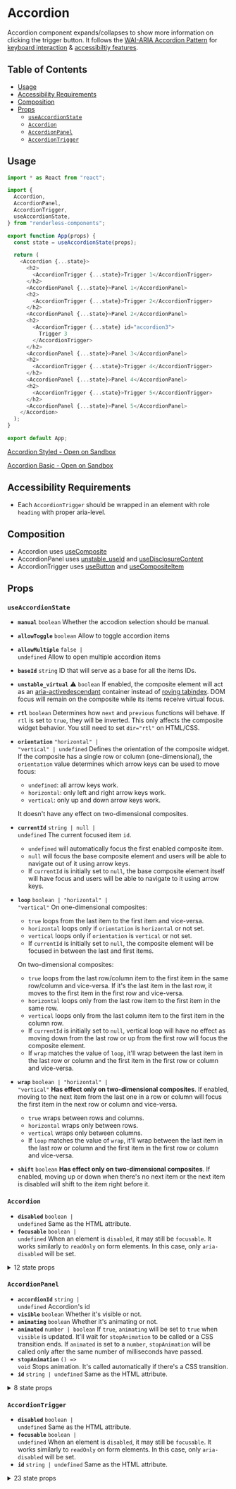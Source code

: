 # Accordion

Accordion component expands/collapses to show more information on clicking the
trigger button. It follows the
[WAI-ARIA Accordion Pattern](https://www.w3.org/TR/wai-aria-practices-1.2/#accordion)
for
[keyboard interaction](https://www.w3.org/TR/wai-aria-practices-1.2/#keyboard-interaction)
&
[accessibiltiy features](https://www.w3.org/TR/wai-aria-practices-1.2/#wai-aria-roles-states-and-properties).

## Table of Contents

- [Usage](#usage)
- [Accessibility Requirements](#accessibility-requirements)
- [Composition](#composition)
- [Props](#props)
  - [`useAccordionState`](#useaccordionstate)
  - [`Accordion`](#accordion)
  - [`AccordionPanel`](#accordionpanel)
  - [`AccordionTrigger`](#accordiontrigger)

## Usage

```js
import * as React from "react";

import {
  Accordion,
  AccordionPanel,
  AccordionTrigger,
  useAccordionState,
} from "renderless-components";

export function App(props) {
  const state = useAccordionState(props);

  return (
    <Accordion {...state}>
      <h2>
        <AccordionTrigger {...state}>Trigger 1</AccordionTrigger>
      </h2>
      <AccordionPanel {...state}>Panel 1</AccordionPanel>
      <h2>
        <AccordionTrigger {...state}>Trigger 2</AccordionTrigger>
      </h2>
      <AccordionPanel {...state}>Panel 2</AccordionPanel>
      <h2>
        <AccordionTrigger {...state} id="accordion3">
          Trigger 3
        </AccordionTrigger>
      </h2>
      <AccordionPanel {...state}>Panel 3</AccordionPanel>
      <h2>
        <AccordionTrigger {...state}>Trigger 4</AccordionTrigger>
      </h2>
      <AccordionPanel {...state}>Panel 4</AccordionPanel>
      <h2>
        <AccordionTrigger {...state}>Trigger 5</AccordionTrigger>
      </h2>
      <AccordionPanel {...state}>Panel 5</AccordionPanel>
    </Accordion>
  );
}

export default App;
```

[Accordion Styled - Open on Sandbox](https://codesandbox.io/s/7l87v)

[Accordion Basic - Open on Sandbox](https://codesandbox.io/s/w4vcr)

## Accessibility Requirements

- Each `AccordionTrigger` should be wrapped in an element with role `heading`
  with proper aria-level.

## Composition

- Accordion uses [useComposite](https://reakit.io/docs/composite)
- AccordionPanel uses [unstable_useId](https://reakit.io/docs/id) and
  [useDisclosureContent](https://reakit.io/docs/disclosure)
- AccordionTrigger uses [useButton](https://reakit.io/docs/button) and
  [useCompositeItem](https://reakit.io/docs/composite)

## Props

### `useAccordionState`

- **`manual`** <code>boolean</code> Whether the accodion selection should be
  manual.
- **`allowToggle`** <code>boolean</code> Allow to toggle accordion items
- **`allowMultiple`** <code>false | undefined</code> Allow to open multiple
  accordion items
- **`baseId`** <code>string</code> ID that will serve as a base for all the
  items IDs.
- **`unstable_virtual`** <span title="Experimental">⚠️</span>
  <code>boolean</code> If enabled, the composite element will act as an
  [aria-activedescendant](https://www.w3.org/TR/wai-aria-practices-1.1/#kbd_focus_activedescendant)
  container instead of
  [roving tabindex](https://www.w3.org/TR/wai-aria-practices/#kbd_roving_tabindex).
  DOM focus will remain on the composite while its items receive virtual focus.
- **`rtl`** <code>boolean</code> Determines how `next` and `previous` functions
  will behave. If `rtl` is set to `true`, they will be inverted. This only
  affects the composite widget behavior. You still need to set `dir="rtl"` on
  HTML/CSS.
- **`orientation`** <code>&#34;horizontal&#34; | &#34;vertical&#34; |
  undefined</code> Defines the orientation of the composite widget. If the
  composite has a single row or column (one-dimensional), the `orientation`
  value determines which arrow keys can be used to move focus:

  - `undefined`: all arrow keys work.
  - `horizontal`: only left and right arrow keys work.
  - `vertical`: only up and down arrow keys work.

  It doesn't have any effect on two-dimensional composites.

- **`currentId`** <code>string | null | undefined</code> The current focused
  item `id`.
  - `undefined` will automatically focus the first enabled composite item.
  - `null` will focus the base composite element and users will be able to
    navigate out of it using arrow keys.
  - If `currentId` is initially set to `null`, the base composite element itself
    will have focus and users will be able to navigate to it using arrow keys.
- **`loop`** <code>boolean | &#34;horizontal&#34; | &#34;vertical&#34;</code> On
  one-dimensional composites:

  - `true` loops from the last item to the first item and vice-versa.
  - `horizontal` loops only if `orientation` is `horizontal` or not set.
  - `vertical` loops only if `orientation` is `vertical` or not set.
  - If `currentId` is initially set to `null`, the composite element will be
    focused in between the last and first items.

  On two-dimensional composites:

  - `true` loops from the last row/column item to the first item in the same
    row/column and vice-versa. If it's the last item in the last row, it moves
    to the first item in the first row and vice-versa.
  - `horizontal` loops only from the last row item to the first item in the same
    row.
  - `vertical` loops only from the last column item to the first item in the
    column row.
  - If `currentId` is initially set to `null`, vertical loop will have no effect
    as moving down from the last row or up from the first row will focus the
    composite element.
  - If `wrap` matches the value of `loop`, it'll wrap between the last item in
    the last row or column and the first item in the first row or column and
    vice-versa.

- **`wrap`** <code>boolean | &#34;horizontal&#34; | &#34;vertical&#34;</code>
  **Has effect only on two-dimensional composites**. If enabled, moving to the
  next item from the last one in a row or column will focus the first item in
  the next row or column and vice-versa.
  - `true` wraps between rows and columns.
  - `horizontal` wraps only between rows.
  - `vertical` wraps only between columns.
  - If `loop` matches the value of `wrap`, it'll wrap between the last item in
    the last row or column and the first item in the first row or column and
    vice-versa.
- **`shift`** <code>boolean</code> **Has effect only on two-dimensional
  composites**. If enabled, moving up or down when there's no next item or the
  next item is disabled will shift to the item right before it.

### `Accordion`

- **`disabled`** <code>boolean | undefined</code> Same as the HTML attribute.
- **`focusable`** <code>boolean | undefined</code> When an element is
`disabled`, it may still be `focusable`. It works similarly to `readOnly` on
form elements. In this case, only `aria-disabled` will be set.
<details><summary>12 state props</summary>
> These props are returned by the state hook. You can spread them into this component (`{...state}`) or pass them separately. You can also provide these props from your own state logic.

- **`baseId`** <code>string</code> ID that will serve as a base for all the
  items IDs.
- **`unstable_virtual`** <span title="Experimental">⚠️</span>
  <code>boolean</code> If enabled, the composite element will act as an
  [aria-activedescendant](https://www.w3.org/TR/wai-aria-practices-1.1/#kbd_focus_activedescendant)
  container instead of
  [roving tabindex](https://www.w3.org/TR/wai-aria-practices/#kbd_roving_tabindex).
  DOM focus will remain on the composite while its items receive virtual focus.
- **`orientation`** <code>&#34;horizontal&#34; | &#34;vertical&#34; |
  undefined</code> Defines the orientation of the composite widget. If the
  composite has a single row or column (one-dimensional), the `orientation`
  value determines which arrow keys can be used to move focus:

  - `undefined`: all arrow keys work.
  - `horizontal`: only left and right arrow keys work.
  - `vertical`: only up and down arrow keys work.

  It doesn't have any effect on two-dimensional composites.

- **`currentId`** <code>string | null | undefined</code> The current focused
  item `id`.
  - `undefined` will automatically focus the first enabled composite item.
  - `null` will focus the base composite element and users will be able to
    navigate out of it using arrow keys.
  - If `currentId` is initially set to `null`, the base composite element itself
    will have focus and users will be able to navigate to it using arrow keys.
- **`wrap`** <code>boolean | &#34;horizontal&#34; | &#34;vertical&#34;</code>
  **Has effect only on two-dimensional composites**. If enabled, moving to the
  next item from the last one in a row or column will focus the first item in
  the next row or column and vice-versa.
  - `true` wraps between rows and columns.
  - `horizontal` wraps only between rows.
  - `vertical` wraps only between columns.
  - If `loop` matches the value of `wrap`, it'll wrap between the last item in
    the last row or column and the first item in the first row or column and
    vice-versa.
- **`unstable_moves`** <span title="Experimental">⚠️</span> <code>number</code>
  Stores the number of moves that have been performed by calling `move`, `next`,
  `previous`, `up`, `down`, `first` or `last`.
- **`groups`** <code>Group[]</code> Lists all the composite groups with their
  `id` and DOM `ref`. This state is automatically updated when `registerGroup`
  and `unregisterGroup` are called.
- **`items`** <code>Item[]</code> Lists all the composite items with their `id`,
  DOM `ref`, `disabled` state and `groupId` if any. This state is automatically
  updated when `registerItem` and `unregisterItem` are called.
- **`move`** <code>(id: StringOrNull) =&#62; void</code> Moves focus to a given
  item ID.
- **`setCurrentId`**
  <code title="(value: SetStateAction&#60;string | null | undefined&#62;) =&#62; void">(value:
  SetStateAction&#60;string | null | undefine...</code> Sets `currentId`. This
  is different from `composite.move` as this only updates the `currentId` state
  without moving focus. When the composite widget gets focused by the user, the
  item referred by the `currentId` state will get focus.
- **`first`** <code>() =&#62; void</code> Moves focus to the first item.
- **`last`** <code>() =&#62; void</code> Moves focus to the last item.

</details>

### `AccordionPanel`

- **`accordionId`** <code>string | undefined</code> Accordion's id
- **`visible`** <code>boolean</code> Whether it's visible or not.
- **`animating`** <code>boolean</code> Whether it's animating or not.
- **`animated`** <code>number | boolean</code> If `true`, `animating` will be
  set to `true` when `visible` is updated. It'll wait for `stopAnimation` to be
  called or a CSS transition ends. If `animated` is set to a `number`,
  `stopAnimation` will be called only after the same number of milliseconds have
  passed.
- **`stopAnimation`** <code>() =&#62; void</code> Stops animation. It's called
  automatically if there's a CSS transition.
- **`id`** <code>string | undefined</code> Same as the HTML attribute.
<details><summary>8 state props</summary>
> These props are returned by the state hook. You can spread them into this component (`{...state}`) or pass them separately. You can also provide these props from your own state logic.

- **`baseId`** <code>string</code> ID that will serve as a base for all the
  items IDs.
- **`allowMultiple`** <code>boolean</code> Allow to open multiple accordion
  items
- **`selectedId`** <code>string | null | undefined</code> The current selected
  accordion's `id`.
- **`selectedIds`** <code>StringOrNull[] | undefined</code> The current selected
  accordion's `id`.
- **`items`** <code>Item[]</code> Lists all the composite items with their `id`,
  DOM `ref`, `disabled` state and `groupId` if any. This state is automatically
  updated when `registerItem` and `unregisterItem` are called.
- **`registerPanel`** <code>(item: Item) =&#62; void</code> Registers a
  accordion panel.
- **`unregisterPanel`** <code>(id: string) =&#62; void</code> Unregisters a
  accordion panel.
- **`panels`** <code>Item[]</code> Lists all the panels.

</details>

### `AccordionTrigger`

- **`disabled`** <code>boolean | undefined</code> Same as the HTML attribute.
- **`focusable`** <code>boolean | undefined</code> When an element is
  `disabled`, it may still be `focusable`. It works similarly to `readOnly` on
  form elements. In this case, only `aria-disabled` will be set.
- **`id`** <code>string | undefined</code> Same as the HTML attribute.
<details><summary>23 state props</summary>
> These props are returned by the state hook. You can spread them into this component (`{...state}`) or pass them separately. You can also provide these props from your own state logic.

- **`baseId`** <code>string</code> ID that will serve as a base for all the
  items IDs.
- **`unstable_virtual`** <span title="Experimental">⚠️</span>
  <code>boolean</code> If enabled, the composite element will act as an
  [aria-activedescendant](https://www.w3.org/TR/wai-aria-practices-1.1/#kbd_focus_activedescendant)
  container instead of
  [roving tabindex](https://www.w3.org/TR/wai-aria-practices/#kbd_roving_tabindex).
  DOM focus will remain on the composite while its items receive virtual focus.
- **`orientation`** <code>&#34;horizontal&#34; | &#34;vertical&#34; |
  undefined</code> Defines the orientation of the composite widget. If the
  composite has a single row or column (one-dimensional), the `orientation`
  value determines which arrow keys can be used to move focus:

  - `undefined`: all arrow keys work.
  - `horizontal`: only left and right arrow keys work.
  - `vertical`: only up and down arrow keys work.

  It doesn't have any effect on two-dimensional composites.

- **`unstable_moves`** <span title="Experimental">⚠️</span> <code>number</code>
  Stores the number of moves that have been performed by calling `move`, `next`,
  `previous`, `up`, `down`, `first` or `last`.
- **`currentId`** <code>string | null | undefined</code> The current focused
  item `id`.
  - `undefined` will automatically focus the first enabled composite item.
  - `null` will focus the base composite element and users will be able to
    navigate out of it using arrow keys.
  - If `currentId` is initially set to `null`, the base composite element itself
    will have focus and users will be able to navigate to it using arrow keys.
- **`items`** <code>Item[]</code> Lists all the composite items with their `id`,
  DOM `ref`, `disabled` state and `groupId` if any. This state is automatically
  updated when `registerItem` and `unregisterItem` are called.
- **`registerItem`** <code>(item: Item) =&#62; void</code> Registers a composite
  item.
- **`unregisterItem`** <code>(id: string) =&#62; void</code> Unregisters a
  composite item.
- **`setCurrentId`**
  <code title="(value: SetStateAction&#60;string | null | undefined&#62;) =&#62; void">(value:
  SetStateAction&#60;string | null | undefine...</code> Sets `currentId`. This
  is different from `composite.move` as this only updates the `currentId` state
  without moving focus. When the composite widget gets focused by the user, the
  item referred by the `currentId` state will get focus.
- **`first`** <code>() =&#62; void</code> Moves focus to the first item.
- **`last`** <code>() =&#62; void</code> Moves focus to the last item.
- **`next`** <code>(unstable_allTheWay?: boolean | undefined) =&#62; void</code>
  Moves focus to the next item.
- **`previous`** <code>(unstable_allTheWay?: boolean | undefined) =&#62;
  void</code> Moves focus to the previous item.
- **`up`** <code>(unstable_allTheWay?: boolean | undefined) =&#62; void</code>
  Moves focus to the item above.
- **`down`** <code>(unstable_allTheWay?: boolean | undefined) =&#62; void</code>
  Moves focus to the item below.
- **`manual`** <code>boolean</code> Whether the accodion selection should be
  manual.
- **`allowToggle`** <code>boolean</code> Allow to toggle accordion items
- **`allowMultiple`** <code>boolean</code> Allow to open multiple accordion
  items
- **`selectedId`** <code>string | null | undefined</code> The current selected
  accordion's `id`.
- **`selectedIds`** <code>StringOrNull[] | undefined</code> The current selected
  accordion's `id`.
- **`panels`** <code>Item[]</code> Lists all the panels.
- **`select`** <code>(id: StringOrNull) =&#62; void</code> Moves into and
  selects an accordion by its `id`.
- **`unSelect`** <code>(id: StringOrNull) =&#62; void</code> Moves into and
  unSelects an accordion by its `id` if it's already selected.

</details>
